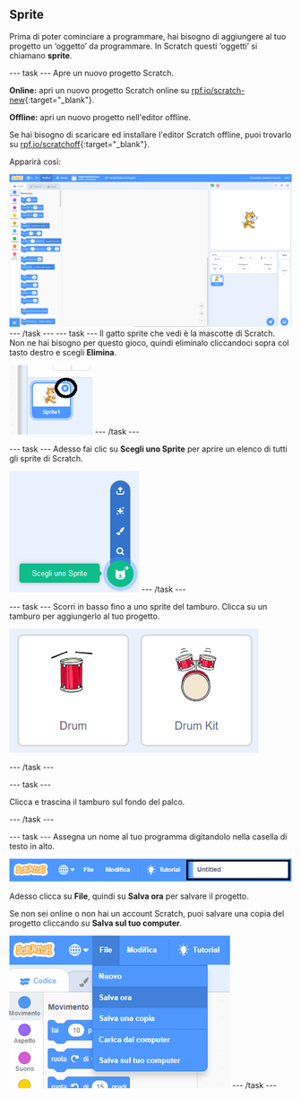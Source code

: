 ## Sprite

Prima di poter cominciare a programmare, hai bisogno di aggiungere al tuo progetto un ‘oggetto’ da programmare. In Scratch questi ‘oggetti’ si chiamano **sprite**.

--- task --- Apre un nuovo progetto Scratch.

**Online:** apri un nuovo progetto Scratch online su [rpf.io/scratch-new](http://rpf.io/scratch-new){:target="_blank"}.

**Offline:** apri un nuovo progetto nell'editor offline.

Se hai bisogno di scaricare ed installare l'editor Scratch offline, puoi trovarlo su [rpf.io/scratchoff](http://rpf.io/scratchoff){:target="_blank"}.

Apparirà così:

![schermata](images/band-scratch.png) --- /task --- --- task --- Il gatto sprite che vedi è la mascotte di Scratch. Non ne hai bisogno per questo gioco, quindi eliminalo cliccandoci sopra col tasto destro e scegli **Elimina**.

![schermata](images/band-delete-annotated.png) --- /task ---

--- task --- Adesso fai clic su **Scegli uno Sprite** per aprire un elenco di tutti gli sprite di Scratch.

![schermata](images/band-sprite-library.png) --- /task ---

--- task --- Scorri in basso fino a uno sprite del tamburo. Clicca su un tamburo per aggiungerlo al tuo progetto.

![schermata](images/band-sprite-drum.png)

--- /task ---

--- task ---

Clicca e trascina il tamburo sul fondo del palco.

--- /task ---

--- task --- Assegna un nome al tuo programma digitandolo nella casella di testo in alto.

![nome](images/band-name-annotated.png)

Adesso clicca su **File**, quindi su **Salva ora** per salvare il progetto.

Se non sei online o non hai un account Scratch, puoi salvare una copia del progetto cliccando su **Salva sul tuo computer**.

![schermata](images/band-save.png) --- /task ---